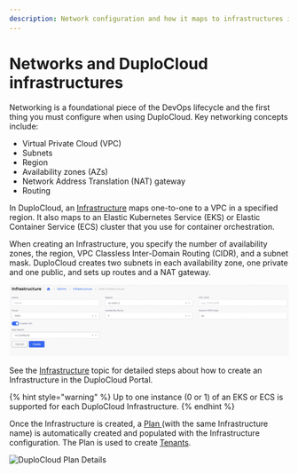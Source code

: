 ```yaml
---
description: Network configuration and how it maps to infrastructures in DuploCloud
---
```


# Networks and DuploCloud infrastructures

Networking is a foundational piece of the DevOps lifecycle and the first thing you must configure when using DuploCloud. Key networking concepts include:

* Virtual Private Cloud (VPC)
* Subnets
* Region
* Availability zones (AZs)
* Network Address Translation (NAT) gateway
* Routing

In DuploCloud, an [Infrastructure](../../getting-started/application-focussed-interface/infrastructure.md) maps one-to-one to a VPC in a specified region. It also maps to an Elastic Kubernetes Service (EKS) or Elastic Container Service (ECS) cluster that you use for container orchestration.&#x20;

When creating an Infrastructure, you specify the number of availability zones, the region, VPC Classless Inter-Domain Routing (CIDR), and a subnet mask. DuploCloud creates two subnets in each availability zone, one private and one public, and sets up routes and a NAT gateway.&#x20;

![Add Infrastructure form](<../../.gitbook/assets/image (15) (1) (1) (2) (1) (1) (1) (1).png>)

See the [Infrastructure](../aws-services/infrastructure/) topic for detailed steps about how to create an Infrastructure in the DuploCloud Portal.

{% hint style="warning" %}
Up to one instance (0 or 1) of an EKS or ECS is supported for each DuploCloud Infrastructure.
{% endhint %}

Once the Infrastructure is created, a [Plan ](../../getting-started/application-focussed-interface/plan.md)(with the same Infrastructure name) is automatically created and populated with the Infrastructure configuration. The Plan is used to create [Tenants](tenant-environment.md).

![DuploCloud Plan Details](https://duplocloud.com/wp-content/uploads/2021/11/infra-plan.png)
